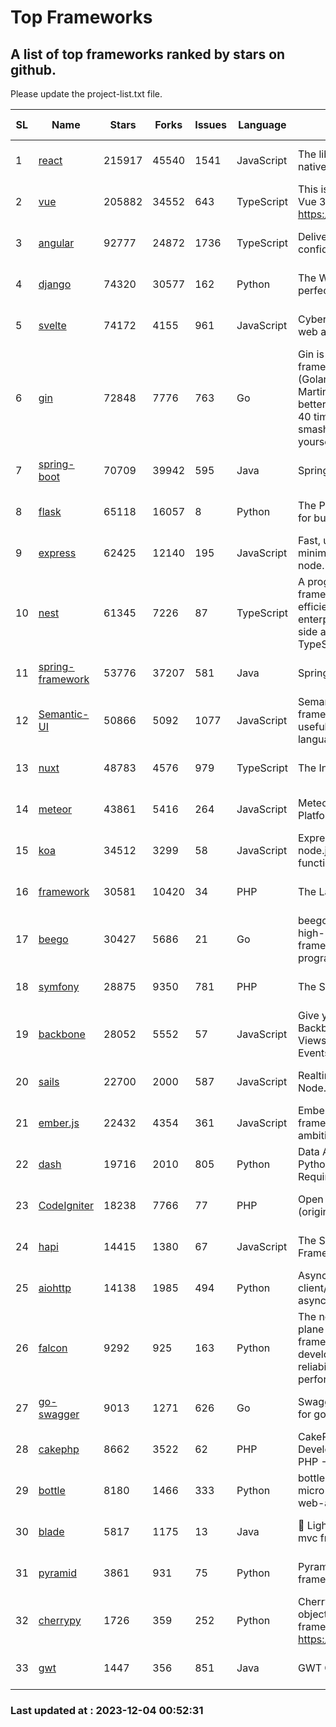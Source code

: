 # Top Frameworks
## A list of top frameworks ranked by stars on github.  
Please update the project-list.txt file.

| SL| Name  | Stars| Forks| Issues | Language | Description | Last Commit |
| --| ------| -----| ---- | ------ | -------- | ----------- | ----------- |
| 1 | [react](https://github.com/facebook/react) | 215917 | 45540 | 1541 | JavaScript | The library for web and native user interfaces. | 2023-12-01 20:02:11 |
| 2 | [vue](https://github.com/vuejs/vue) | 205882 | 34552 | 643 | TypeScript | This is the repo for Vue 2. For Vue 3, go to https://github.com/vuejs/core | 2023-11-07 07:32:23 |
| 3 | [angular](https://github.com/angular/angular) | 92777 | 24872 | 1736 | TypeScript | Deliver web apps with confidence 🚀 | 2023-12-03 22:57:54 |
| 4 | [django](https://github.com/django/django) | 74320 | 30577 | 162 | Python | The Web framework for perfectionists with deadlines. | 2023-12-03 13:20:57 |
| 5 | [svelte](https://github.com/sveltejs/svelte) | 74172 | 4155 | 961 | JavaScript | Cybernetically enhanced web apps | 2023-12-01 17:17:38 |
| 6 | [gin](https://github.com/gin-gonic/gin) | 72848 | 7776 | 763 | Go | Gin is a HTTP web framework written in Go (Golang). It features a Martini-like API with much better performance -- up to 40 times faster. If you need smashing performance, get yourself some Gin. | 2023-11-16 15:46:43 |
| 7 | [spring-boot](https://github.com/spring-projects/spring-boot) | 70709 | 39942 | 595 | Java | Spring Boot | 2023-12-01 13:47:24 |
| 8 | [flask](https://github.com/pallets/flask) | 65118 | 16057 | 8 | Python | The Python micro framework for building web applications. | 2023-11-15 21:03:05 |
| 9 | [express](https://github.com/expressjs/express) | 62425 | 12140 | 195 | JavaScript | Fast, unopinionated, minimalist web framework for node. | 2023-06-04 15:47:20 |
| 10 | [nest](https://github.com/nestjs/nest) | 61345 | 7226 | 87 | TypeScript | A progressive Node.js framework for building efficient, scalable, and enterprise-grade server-side applications with TypeScript/JavaScript 🚀 | 2023-11-29 09:27:02 |
| 11 | [spring-framework](https://github.com/spring-projects/spring-framework) | 53776 | 37207 | 581 | Java | Spring Framework | 2023-12-03 18:24:46 |
| 12 | [Semantic-UI](https://github.com/Semantic-Org/Semantic-UI) | 50866 | 5092 | 1077 | JavaScript | Semantic is a UI component framework based around useful principles from natural language. | 2023-01-11 17:05:32 |
| 13 | [nuxt](https://github.com/nuxt/nuxt) | 48783 | 4576 | 979 | TypeScript | The Intuitive Vue Framework. | 2023-12-02 21:54:02 |
| 14 | [meteor](https://github.com/meteor/meteor) | 43861 | 5416 | 264 | JavaScript | Meteor, the JavaScript App Platform | 2023-11-24 14:31:40 |
| 15 | [koa](https://github.com/koajs/koa) | 34512 | 3299 | 58 | JavaScript | Expressive middleware for node.js using ES2017 async functions | 2023-11-08 15:05:20 |
| 16 | [framework](https://github.com/laravel/framework) | 30581 | 10420 | 34 | PHP | The Laravel Framework. | 2023-12-01 22:04:08 |
| 17 | [beego](https://github.com/beego/beego) | 30427 | 5686 | 21 | Go | beego is an open-source, high-performance web framework for the Go programming language. | 2023-11-27 15:42:07 |
| 18 | [symfony](https://github.com/symfony/symfony) | 28875 | 9350 | 781 | PHP | The Symfony PHP framework | 2023-12-02 12:52:06 |
| 19 | [backbone](https://github.com/jashkenas/backbone) | 28052 | 5552 | 57 | JavaScript | Give your JS App some Backbone with Models, Views, Collections, and Events | 2023-08-10 22:05:08 |
| 20 | [sails](https://github.com/balderdashy/sails) | 22700 | 2000 | 587 | JavaScript | Realtime MVC Framework for Node.js | 2023-09-01 21:26:40 |
| 21 | [ember.js](https://github.com/emberjs/ember.js) | 22432 | 4354 | 361 | JavaScript | Ember.js - A JavaScript framework for creating ambitious web applications | 2023-12-01 19:08:30 |
| 22 | [dash](https://github.com/plotly/dash) | 19716 | 2010 | 805 | Python | Data Apps & Dashboards for Python. No JavaScript Required. | 2023-12-01 19:07:19 |
| 23 | [CodeIgniter](https://github.com/bcit-ci/CodeIgniter) | 18238 | 7766 | 77 | PHP | Open Source PHP Framework (originally from EllisLab) | 2023-04-07 17:57:13 |
| 24 | [hapi](https://github.com/hapijs/hapi) | 14415 | 1380 | 67 | JavaScript | The Simple, Secure Framework Developers Trust | 2023-09-18 11:40:11 |
| 25 | [aiohttp](https://github.com/aio-libs/aiohttp) | 14138 | 1985 | 494 | Python | Asynchronous HTTP client/server framework for asyncio and Python | 2023-12-03 23:26:55 |
| 26 | [falcon](https://github.com/falconry/falcon) | 9292 | 925 | 163 | Python | The no-magic web data plane API and microservices framework for Python developers, with a focus on reliability, correctness, and performance at scale. | 2023-12-01 21:33:16 |
| 27 | [go-swagger](https://github.com/go-swagger/go-swagger) | 9013 | 1271 | 626 | Go | Swagger 2.0 implementation for go | 2023-11-27 18:56:08 |
| 28 | [cakephp](https://github.com/cakephp/cakephp) | 8662 | 3522 | 62 | PHP | CakePHP: The Rapid Development Framework for PHP - Official Repository | 2023-11-30 14:00:36 |
| 29 | [bottle](https://github.com/bottlepy/bottle) | 8180 | 1466 | 333 | Python | bottle.py is a fast and simple micro-framework for python web-applications. | 2022-09-05 15:24:52 |
| 30 | [blade](https://github.com/lets-blade/blade) | 5817 | 1175 | 13 | Java | :rocket: Lightning fast and elegant mvc framework for Java8 | 2023-06-16 05:18:49 |
| 31 | [pyramid](https://github.com/Pylons/pyramid) | 3861 | 931 | 75 | Python | Pyramid - A Python web framework | 2023-09-14 21:55:43 |
| 32 | [cherrypy](https://github.com/cherrypy/cherrypy) | 1726 | 359 | 252 | Python | CherryPy is a pythonic, object-oriented HTTP framework.      https://cherrypy.dev | 2023-08-04 13:52:17 |
| 33 | [gwt](https://github.com/gwtproject/gwt) | 1447 | 356 | 851 | Java | GWT Open Source Project | 2023-12-02 01:06:46 |

### Last updated at : 2023-12-04 00:52:31
